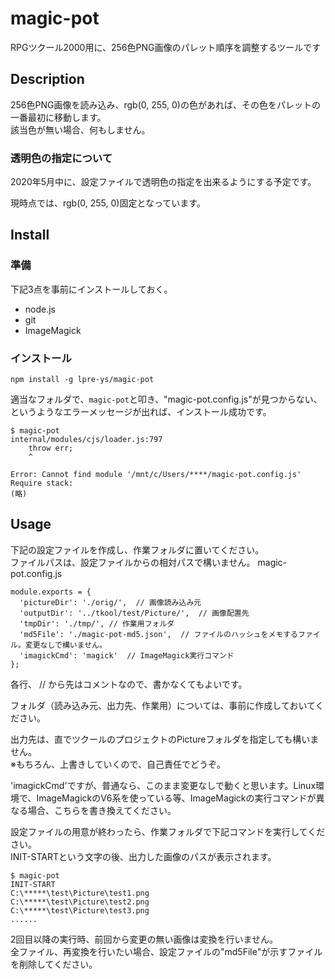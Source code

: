 magic-pot
====

RPGツクール2000用に、256色PNG画像のパレット順序を調整するツールです

## Description

256色PNG画像を読み込み、rgb(0, 255, 0)の色があれば、その色をパレットの一番最初に移動します。  
該当色が無い場合、何もしません。

### 透明色の指定について

2020年5月中に、設定ファイルで透明色の指定を出来るようにする予定です。

現時点では、rgb(0, 255, 0)固定となっています。

## Install

### 準備

下記3点を事前にインストールしておく。

* node.js
* git
* ImageMagick

### インストール

```
npm install -g lpre-ys/magic-pot
```

適当なフォルダで、```magic-pot```と叩き、"magic-pot.config.js"が見つからない、というようなエラーメッセージが出れば、インストール成功です。

```
$ magic-pot
internal/modules/cjs/loader.js:797
    throw err;
    ^

Error: Cannot find module '/mnt/c/Users/****/magic-pot.config.js'
Require stack:
(略)
```

## Usage

下記の設定ファイルを作成し、作業フォルダに置いてください。  
ファイルパスは、設定ファイルからの相対パスで構いません。
magic-pot.config.js
```
module.exports = {
  'pictureDir': './orig/',  // 画像読み込み元
  'outputDir': '../tkool/test/Picture/',  // 画像配置先
  'tmpDir': './tmp/', // 作業用フォルダ
  'md5File': './magic-pot-md5.json',  // ファイルのハッシュをメモするファイル。変更なしで構いません。
  'imagickCmd': 'magick'  // ImageMagick実行コマンド
};
```

各行、 // から先はコメントなので、書かなくてもよいです。

フォルダ（読み込み元、出力先、作業用）については、事前に作成しておいてください。


出力先は、直でツクールのプロジェクトのPictureフォルダを指定しても構いません。  
※もちろん、上書きしていくので、自己責任でどうぞ。

'imagickCmd'ですが、普通なら、このまま変更なしで動くと思います。Linux環境で、ImageMagickのV6系を使っている等、ImageMagickの実行コマンドが異なる場合、こちらを書き換えてください。


設定ファイルの用意が終わったら、作業フォルダで下記コマンドを実行してください。  
INIT-STARTという文字の後、出力した画像のパスが表示されます。

```
$ magic-pot
INIT-START
C:\*****\test\Picture\test1.png
C:\*****\test\Picture\test2.png
C:\*****\test\Picture\test3.png
......
```

2回目以降の実行時、前回から変更の無い画像は変換を行いません。  
全ファイル、再変換を行いたい場合、設定ファイルの"md5File"が示すファイルを削除してください。
